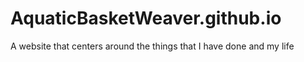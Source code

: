 # AquaticBasketWeaver.github.io
A website that centers around the things that I have done and my life
